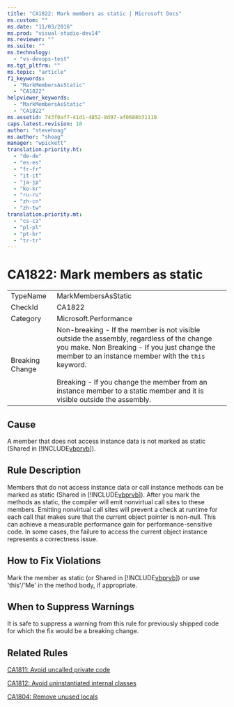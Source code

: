 ```yaml
---
title: "CA1822: Mark members as static | Microsoft Docs"
ms.custom: ""
ms.date: "11/03/2016"
ms.prod: "visual-studio-dev14"
ms.reviewer: ""
ms.suite: ""
ms.technology: 
  - "vs-devops-test"
ms.tgt_pltfrm: ""
ms.topic: "article"
f1_keywords: 
  - "MarkMembersAsStatic"
  - "CA1822"
helpviewer_keywords: 
  - "MarkMembersAsStatic"
  - "CA1822"
ms.assetid: 743f0af7-41d1-4852-8d97-af0688b31118
caps.latest.revision: 18
author: "stevehoag"
ms.author: "shoag"
manager: "wpickett"
translation.priority.ht: 
  - "de-de"
  - "es-es"
  - "fr-fr"
  - "it-it"
  - "ja-jp"
  - "ko-kr"
  - "ru-ru"
  - "zh-cn"
  - "zh-tw"
translation.priority.mt: 
  - "cs-cz"
  - "pl-pl"
  - "pt-br"
  - "tr-tr"
---
```

# CA1822: Mark members as static
|||  
|-|-|  
|TypeName|MarkMembersAsStatic|  
|CheckId|CA1822|  
|Category|Microsoft.Performance|  
|Breaking Change|Non-breaking - If the member is not visible outside the assembly, regardless of the change you make. Non Breaking - If you just change the member to an instance member with the `this` keyword.<br /><br /> Breaking - If you change the member from an instance member to a static member and it is visible outside the assembly.|  
  
## Cause  
 A member that does not access instance data is not marked as static (Shared in [!INCLUDE[vbprvb](../code-quality/includes/vbprvb_md.md)]).  
  
## Rule Description  
 Members that do not access instance data or call instance methods can be marked as static (Shared in [!INCLUDE[vbprvb](../code-quality/includes/vbprvb_md.md)]). After you mark the methods as static, the compiler will emit nonvirtual call sites to these members. Emitting nonvirtual call sites will prevent a check at runtime for each call that makes sure that the current object pointer is non-null. This can achieve a measurable performance gain for performance-sensitive code. In some cases, the failure to access the current object instance represents a correctness issue.  
  
## How to Fix Violations  
 Mark the member as static (or Shared in [!INCLUDE[vbprvb](../code-quality/includes/vbprvb_md.md)]) or use 'this'/'Me' in the method body, if appropriate.  
  
## When to Suppress Warnings  
 It is safe to suppress a warning from this rule for previously shipped code for which the fix would be a breaking change.  
  
## Related Rules  
 [CA1811: Avoid uncalled private code](../code-quality/ca1811-avoid-uncalled-private-code.md)  
  
 [CA1812: Avoid uninstantiated internal classes](../code-quality/ca1812-avoid-uninstantiated-internal-classes.md)  
  
 [CA1804: Remove unused locals](../code-quality/ca1804-remove-unused-locals.md)